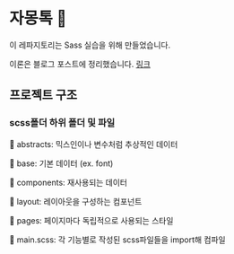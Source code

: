 # 자몽톡 🍊

이 레파지토리는 Sass 실습을 위해 만들었습니다.

이론은 블로그 포스트에 정리했습니다. [링크](https://sj0826.github.io/css/css-Sass/)

## 프로젝트 구조

### scss폴더 하위 폴더 및 파일

📁 abstracts: 믹스인이나 변수처럼 추상적인 데이터

📁 base: 기본 데이터 (ex. font)

📁 components: 재사용되는 데이터

📁 layout: 레이아웃을 구성하는 컴포넌트

📁 pages: 페이지마다 독립적으로 사용되는 스타일

📄 main.scss: 각 기능별로 작성된 scss파일들을 import해 컴파일
